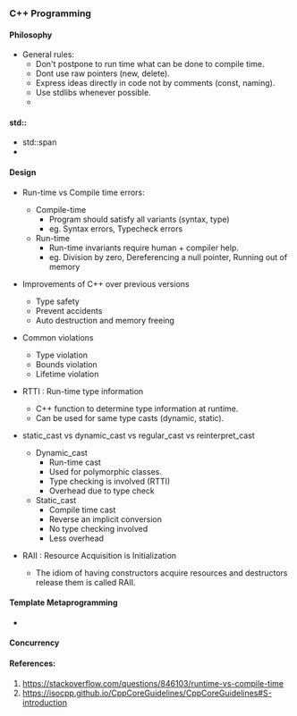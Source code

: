 ### C++ Programming 

#### Philosophy
* General rules:
    *  Don't postpone to run time what can be done to compile time.
    *  Dont use raw pointers (new, delete).
    *  Express ideas directly in code not by comments (const, naming).
    *  Use stdlibs whenever possible.
    *  

#### std::
* std::span
* 

#### Design 

* Run-time vs Compile time errors:
   * Compile-time
      * Program should satisfy all variants (syntax, type)
      * eg. Syntax errors, Typecheck errors
   * Run-time 
      * Run-time invariants require human + compiler help.
      * eg. Division by zero, Dereferencing a null pointer, Running out of memory
         

* Improvements of C++ over previous versions
    * Type safety
    * Prevent accidents
    * Auto destruction and memory freeing 

* Common violations
    * Type violation
    * Bounds violation
    * Lifetime violation

* RTTI : Run-time type information
    * C++ function to determine type information at runtime.
    * Can be used for same type casts (dynamic, static).

* static_cast vs dynamic_cast vs regular_cast vs reinterpret_cast 
    * Dynamic_cast 
      * Run-time cast
      * Used for polymorphic classes.
      * Type checking is involved (RTTI)
      * Overhead due to type check
    * Static_cast
      * Compile time cast
      * Reverse an implicit conversion
      * No type checking involved
      * Less overhead

* RAII : Resource Acquisition is Initialization
    * The idiom of having constructors acquire resources and destructors release them is called RAII.

#### Template Metaprogramming
* 


#### Concurrency




#### References:
1. https://stackoverflow.com/questions/846103/runtime-vs-compile-time
2. https://isocpp.github.io/CppCoreGuidelines/CppCoreGuidelines#S-introduction
